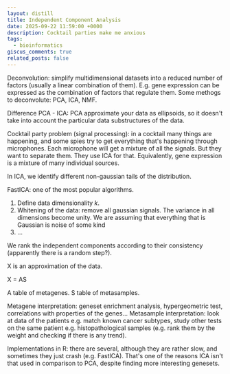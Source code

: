 ```yaml
---
layout: distill
title: Independent Component Analysis
date: 2025-09-22 11:59:00 +0000
description: Cocktail parties make me anxious
tags:
  - bioinformatics
giscus_comments: true
related_posts: false
---
```


Deconvolution: simplify multidimensional datasets into a reduced number of factors (usually a linear combination of them). E.g. gene expression can be expressed as the combination of factors that regulate them. Some methogs to deconvolute: PCA, ICA, NMF.

Difference PCA - ICA: PCA approximate your data as ellipsoids, so it doesn't take into account the particular data substructures of the data.

Cocktail party problem (signal processing): in a cocktail many things are happening, and some spies try to get everything that's happening through microphones. Each microphone will get a mixture of all the signals. But they want to separate them. They use ICA for that. Equivalently, gene expression is a mixture of many individual sources.

In ICA, we identify different non-gaussian tails of the distribution.

FastICA: one of the most popular algorithms.

1. Define data dimensionality *k*.
2. Whitening of the data: remove all gaussian signals. The variance in all dimensions become unity. We are assuming that everything that is Gaussian is noise of some kind
3. ...

We rank the independent components according to their consistency (apparently there is a random step?).

X is an approximation of the data.

X = AS

A table of metagenes.
S table of metasamples.

Metagene interpretation: geneset enrichment analysis, hypergeometric test, correlations with properties of the genes...
Metasample interpretation: look at data of the patients e.g. match known cancer subtypes, study other tests on the same patient e.g. histopathological samples (e.g. rank them by the weight and checking if there is any trend).

Implementations in R: there are several, although they are rather slow, and sometimes they just crash (e.g. FastICA). That's one of the reasons ICA isn't that used in comparison to PCA, despite finding more interesting genesets.

